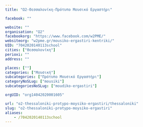 ```yaml
---
title: "Ω2-Θεσσαλονίκη-Πρότυπο Μουσικό Εργαστήρι"

facebook: ""

website: ""
organisation: "Ω2"
facebookorg: "https://www.facebook.com/w2PME/"
websiteorg: "w2pme.gr/mousiko-ergastiri-kentriki/"
UID: "7042020140113school"
cities: ["Θεσσαλονίκη"]
perioxi: ""
address: ""

places: [""]
categories: ["Μουσική"]
subcategories: ["Πρότυπο Μουσικό Εργαστήρι"]
categoryNoSLug: ["mousiki"]
subcategoriesNoSLug: ["moudiko-ergastiri"]

orgUID: "org14042020001605"

url: "o2-thessaloniki-protypo-moysiko-ergastiri/thessaloniki"
slug: "o2-thessaloniki-protypo-moysiko-ergastiri"
aliases:
    - /7042020140113school
---
```





